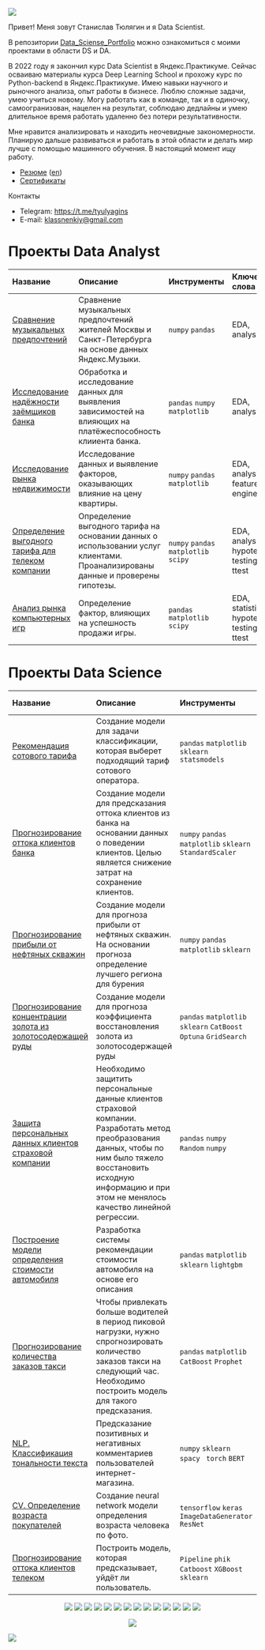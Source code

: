 <a id='link1'></a>
![](https://komarev.com/ghpvc/?username=klassnenkiy&style=plastic&label=profile+views&color=orange)

Привет!
Меня зовут Станислав Тюлягин и я Data Scientist.

В репозитории [Data_Sciense_Portfolio](https://github.com/klassnenkiy/Data_Sciense_Portfolio) можно ознакомиться с моими проектами в области DS и DA.

В 2022 году я закончил курс Data Scientist в Яндекс.Практикуме. Сейчас осваиваю материалы курса Deep Learning School и прохожу курс по Python-backend в Яндекс.Практикуме.
Имею навыки научного и рыночного анализа, опыт работы в бизнесе. Люблю сложные задачи, умею учиться новому. Могу работать как в команде, так и в одиночку, самоогранизован, нацелен на результат, соблюдаю дедлайны и умею длительное время работать удаленно без потери результативности.

Мне нравится анализировать и находить неочевидные закономерности. Планирую дальше развиваться и работать в этой области и делать мир лучше с помощью машинного обучения.
В настоящий момент ищу работу.

- [Резюме](https://github.com/klassnenkiy/klassnenkiy/blob/main/Tyulyagin_Stanislav_Resume_ru.pdf) ([en](https://github.com/klassnenkiy/klassnenkiy/blob/main/Tyulyagin_Stanislav_Resume.pdf))
- [Сертификаты](https://github.com/klassnenkiy/Certificates)

Контакты
- Telegram: https://t.me/tyulyagins
- E-mail: klassnenkiy@gmail.com

# Проекты Data Analyst

| **Название** | **Описание** | **Инструменты** |  **Ключевые слова**  |
| :------------------- | :---------------------- | :---------------------- | :------ |
| [Сравнение музыкальных предпочтений](https://github.com/klassnenkiy/Data_Sciense_Portfolio/tree/main/DS_p1_yandex_music) |  Сравнение музыкальных предпочтений жителей Москвы и Санкт-Петербурга на основе данных Яндекс.Музыки. | `numpy` `pandas` | EDA, analysis |
| [Исследование надёжности заёмщиков банка](https://github.com/klassnenkiy/Data_Sciense_Portfolio/tree/main/DS_p2_data_preprocessing) | Обработка и исследование данных для выявления зависимостей на влияющих на платёжеспособность клииента банка. | `pandas` `numpy` `matplotlib` | EDA, analysis |
| [Исследование рынка недвижимости](https://github.com/klassnenkiy/Data_Sciense_Portfolio/tree/main/DS_p3_real_estate) |  Исследование данных и выявление факторов, оказывающих влияние на цену квартиры. | `numpy` `pandas` `matplotlib` | EDA, analysis, feature engineering |
| [Определение выгодного тарифа для телеком компании](https://github.com/klassnenkiy/Data_Sciense_Portfolio/tree/main/DS_p6_telecom) | Определение выгодного тарифа на основании данных о использовании услуг клиентами. Проанализированы данные и проверены гипотезы. | `numpy` `pandas` `matplotlib`  `scipy` | EDA, analysis, hypotesys testing, ttest |
| [Анализ рынка компьютерных игр](https://github.com/klassnenkiy/Data_Sciense_Portfolio/tree/main/DS_p5_games) | Определение фактор, влияющих на успешность продажи игры. | `pandas` `matplotlib` `scipy` | EDA, statistics, hypotesys testing, ttest |



# Проекты Data Science 
 
| Название | Описание | Инструменты |  Ключевые слова  |
| :------------------- | :---------------------- | :---------------------- | :------ |
| [Рекомендация сотового тарифа](https://github.com/klassnenkiy/Data_Sciense_Portfolio/tree/main/DS_p4_stat_analysis) | Создание модели для задачи классификации, которая выберет подходящий тариф сотового оператора. | `pandas` `matplotlib` `sklearn`  `statsmodels` | Time Series, regression, classification |
| [Прогнозирование оттока клиентов банка](https://github.com/klassnenkiy/Data_Sciense_Portfolio/tree/main/DS_p7_bank_churn) | Создание модели для предсказания оттока клиентов из банка на основании данных о поведении клиентов. Целью является снижение затрат на сохранение клиентов. | `numpy` `pandas` `matplotlib` `sklearn` `StandardScaler` | EDA, analysis, feature engineering, ROC-AUC, upsampling, unbalanced classification |
| [Прогнозирование прибыли от нефтяных скважин](https://github.com/klassnenkiy/Data_Sciense_Portfolio/tree/main/DS_p8_oil_rigs) | Создание модели для прогноза прибыли от нефтяных скважин. На основании прогноза определение лучшего региона для бурения | `numpy` `pandas` `matplotlib` `sklearn` | EDA, analysis, regression, ROC-AUC|
| [Прогнозирование концентрации золота из золотосодержащей руды](https://github.com/klassnenkiy/Data_Sciense_Portfolio/tree/main/DS_p9_gold) | Создание модели для прогноза коэффициента восстановления золота из золотосодержащей руды | `pandas` `matplotlib` `sklearn` `CatBoost` `Optuna` `GridSearch` | EDA, regression,  gradient boosting|
| [Защита персональных данных клиентов страховой компании](https://github.com/klassnenkiy/Data_Sciense_Portfolio/tree/main/DS_p10_insurance) | Необходимо защитить персональные данные клиентов страховой компании. Разработать метод преобразования данных, чтобы по ним было тяжело восстановить исходную информацию и при этом не менялось качество линейной регрессии. | `pandas` `numpy` `Random` `numpy`  | EDA, regression|
| [Построение модели определения стоимости автомобиля](https://github.com/klassnenkiy/Data_Sciense_Portfolio/tree/main/DS_p11_car_prices) | Разработка системы рекомендации стоимости автомобиля на основе его описания | `pandas` `matplotlib` `sklearn` `lightgbm` | EDA, regression, gradient boosting|
| [Прогнозирование количества заказов такси](https://github.com/klassnenkiy/Data_Sciense_Portfolio/tree/main/DS_p12_time_series) | Чтобы привлекать больше водителей в период пиковой нагрузки, нужно спрогнозировать количество заказов такси на следующий час. Необходимо построить модель для такого предсказания.| `pandas` `matplotlib` `CatBoost` `Prophet`  | Time Series, regression, gradient boosting|
| [NLP. Классификация тональности текста](https://github.com/klassnenkiy/Data_Sciense_Portfolio/tree/main/DS_p13_texts) |Предсказание позитивных и негативных комментариев пользователей интернет-магазина.| `numpy` `sklearn` `spacy ` `torch` `BERT` | NLP, TF-IDF, classification|
| [CV. Определение возраста покупателей](https://github.com/klassnenkiy/Data_Sciense_Portfolio/tree/main/DS_p14_cv) |Создание neural network модели определения возраста человека по фото.|`tensorflow` `keras` `ImageDataGenerator` `ResNet` | CV, neural network, classification|
| [Прогнозирование оттока клиентов телеком](https://github.com/klassnenkiy/Data_Sciense_Portfolio/tree/main/DS_diploma_project) |Построить модель, которая предсказывает, уйдёт ли пользователь. |`Pipeline` `phik` `Catboost` `XGBoost` `sklearn`| EDA, classification|




<p align="center">
  <img src="https://img.shields.io/badge/python-3670A0?style=for-the-badge&logo=python&logoColor=ffdd54" />
  <img src="https://img.shields.io/badge/postgres-%23316192.svg?style=for-the-badge&logo=postgresql&logoColor=white" />
  <img src="https://img.shields.io/badge/Plotly-%233F4F75.svg?style=for-the-badge&logo=plotly&logoColor=white" />
  <img src="https://img.shields.io/badge/SciPy-%230C55A5.svg?style=for-the-badge&logo=scipy&logoColor=%white" />
  <img src="https://img.shields.io/badge/numpy-%23013243.svg?style=for-the-badge&logo=numpy&logoColor=white" />
  <img src="https://img.shields.io/badge/sqlite-%2307405e.svg?style=for-the-badge&logo=sqlite&logoColor=white" />
   <img src="https://img.shields.io/badge/pandas-%23150458.svg?style=for-the-badge&logo=pandas&logoColor=white" />
  <img src="https://img.shields.io/badge/mysql-%2300f.svg?style=for-the-badge&logo=mysql&logoColor=white" />
   <img src="https://img.shields.io/badge/scikit--learn-%23F7931E.svg?style=for-the-badge&logo=scikit-learn&logoColor=white" />
  <img src="https://img.shields.io/badge/TensorFlow-%23FF6F00.svg?style=for-the-badge&logo=TensorFlow&logoColor=white" />
   <img src="https://img.shields.io/badge/PyTorch-%23EE4C2C.svg?style=for-the-badge&logo=PyTorch&logoColor=white" />
  <img src="https://img.shields.io/badge/Keras-%23D00000.svg?style=for-the-badge&logo=Keras&logoColor=white" />
  <img src="https://img.shields.io/badge/opencv-%23white.svg?style=for-the-badge&logo=opencv&logoColor=white" />
  <img src="https://img.shields.io/badge/github-%23121011.svg?style=for-the-badge&logo=github&logoColor=white" />
</p>
<p align="center">
<img src='https://github-readme-stats.vercel.app/api/top-langs/?username=klassnenkiy'/>
</p>


<a href="#"><img src='https://img.shields.io/badge/К началу-&#x21A9-blue'></a>
